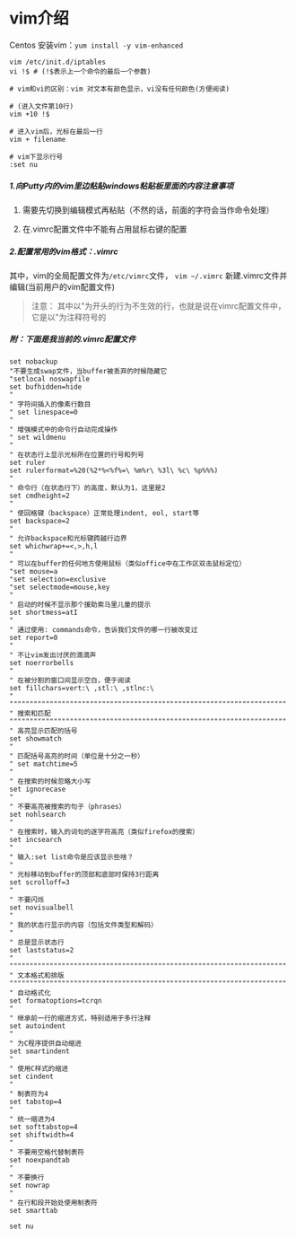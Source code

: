 # vim介绍

Centos 安装vim：`yum install -y vim-enhanced`

```shell
vim /etc/init.d/iptables
vi !$ # (!$表示上一个命令的最后一个参数)

# vim和vi的区别：vim 对文本有颜色显示，vi没有任何颜色(方便阅读)

# (进入文件第10行)
vim +10 !$

# 进入vim后，光标在最后一行
vim + filename

# vim下显示行号
:set nu
```

##### 1.向Putty内的vim里边粘贴windows粘贴板里面的内容注意事项

1. 需要先切换到编辑模式再粘贴（不然的话，前面的字符会当作命令处理）

2. 在.vimrc配置文件中不能有占用鼠标右键的配置

##### 2.配置常用的vim格式：.vimrc

其中，vim的全局配置文件为`/etc/vimrc`文件，
`vim ~/.vimrc` 新建.vimrc文件并编辑(当前用户的vim配置文件)
> 注意： 其中以"为开头的行为不生效的行，也就是说在vimrc配置文件中，它是以"为注释符号的

##### 附：下面是我当前的.vimrc配置文件

```shell
set nobackup
"不要生成swap文件，当buffer被丢弃的时候隐藏它
"setlocal noswapfile
set bufhidden=hide
"
" 字符间插入的像素行数目
" set linespace=0
"
" 增强模式中的命令行自动完成操作
" set wildmenu
"
" 在状态行上显示光标所在位置的行号和列号
set ruler
set rulerformat=%20(%2*%<%f%=\ %m%r\ %3l\ %c\ %p%%%)
"
" 命令行（在状态行下）的高度，默认为1，这里是2
set cmdheight=2
"
" 使回格键（backspace）正常处理indent, eol, start等
set backspace=2
"
" 允许backspace和光标键跨越行边界
set whichwrap+=<,>,h,l
"
" 可以在buffer的任何地方使用鼠标（类似office中在工作区双击鼠标定位）
"set mouse=a
"set selection=exclusive
"set selectmode=mouse,key
"
" 启动的时候不显示那个援助索马里儿童的提示
set shortmess=atI
"
" 通过使用: commands命令，告诉我们文件的哪一行被改变过
set report=0
"
" 不让vim发出讨厌的滴滴声
set noerrorbells
"
" 在被分割的窗口间显示空白，便于阅读
set fillchars=vert:\ ,stl:\ ,stlnc:\
"
"""""""""""""""""""""""""""""""""""""""""""""""""""""""""""""""""""""
" 搜索和匹配
"""""""""""""""""""""""""""""""""""""""""""""""""""""""""""""""""""""
" 高亮显示匹配的括号
set showmatch
"
" 匹配括号高亮的时间（单位是十分之一秒）
" set matchtime=5
"
" 在搜索的时候忽略大小写
set ignorecase
"
" 不要高亮被搜索的句子（phrases）
set nohlsearch
"
" 在搜索时，输入的词句的逐字符高亮（类似firefox的搜索）
set incsearch
"
" 输入:set list命令是应该显示些啥？
"
" 光标移动到buffer的顶部和底部时保持3行距离
set scrolloff=3
"
" 不要闪烁
set novisualbell
"
" 我的状态行显示的内容（包括文件类型和解码）
"
" 总是显示状态行
set laststatus=2
"
"""""""""""""""""""""""""""""""""""""""""""""""""""""""""""""""""""""
" 文本格式和排版
"""""""""""""""""""""""""""""""""""""""""""""""""""""""""""""""""""""
" 自动格式化
set formatoptions=tcrqn
"
" 继承前一行的缩进方式，特别适用于多行注释
set autoindent
"
" 为C程序提供自动缩进
set smartindent
"
" 使用C样式的缩进
set cindent
"
" 制表符为4
set tabstop=4
"
" 统一缩进为4
set softtabstop=4
set shiftwidth=4
"
" 不要用空格代替制表符
set noexpandtab
"
" 不要换行
set nowrap
"
" 在行和段开始处使用制表符
set smarttab

set nu
```
